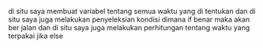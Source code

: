 di situ saya membuat variabel tentang semua waktu yang di tentukan 
dan di situ saya juga melakukan penyeleksian kondisi dimana if benar maka akan ber jalan
dan di situ saya juga melakukan perhitungan tentang waktu yang terpakai jika else 
 
